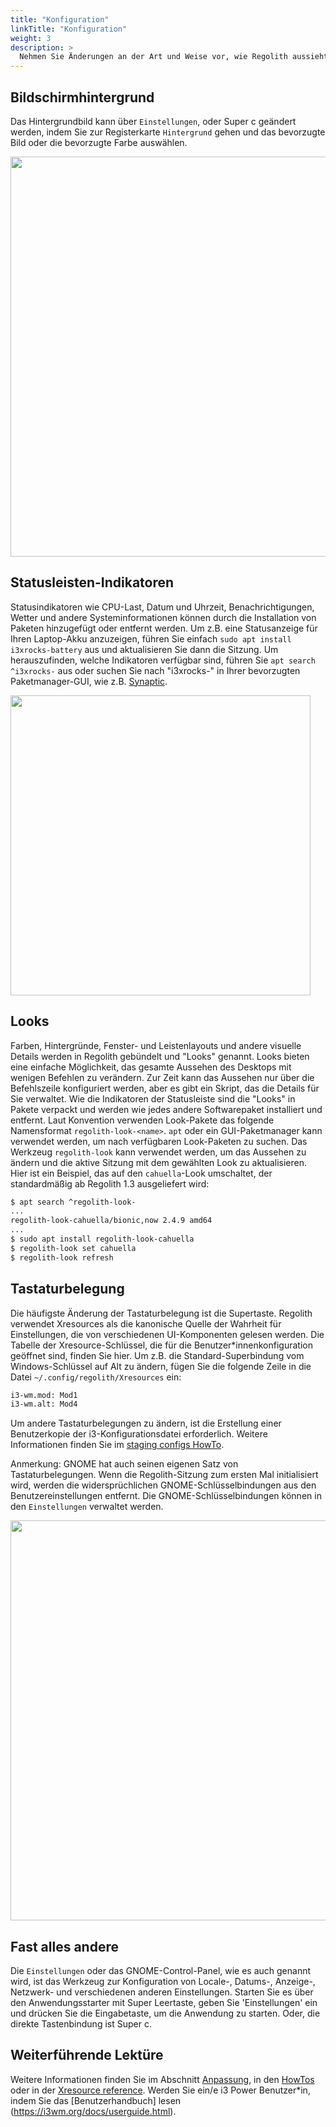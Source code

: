 ```yaml
---
title: "Konfiguration"
linkTitle: "Konfiguration"
weight: 3
description: >
  Nehmen Sie Änderungen an der Art und Weise vor, wie Regolith aussieht und sich verhält.
---
```


## Bildschirmhintergrund

Das Hintergrundbild kann über `Einstellungen`, oder <span class="text-nowrap"><span class="badge badge-warning">Super</span> <span class="badge badge-warning">c</span></span> geändert werden, indem Sie zur Registerkarte `Hintergrund` gehen und das bevorzugte Bild oder die bevorzugte Farbe auswählen.

<img class="shadow m-5" src="../regolith-screenshot-settings-wallpaper.png" width="640px"/>

## Statusleisten-Indikatoren

Statusindikatoren wie CPU-Last, Datum und Uhrzeit, Benachrichtigungen, Wetter und andere Systeminformationen können durch die Installation von Paketen hinzugefügt oder entfernt werden.  Um z.B. eine Statusanzeige für Ihren Laptop-Akku anzuzeigen, führen Sie einfach `sudo apt install i3xrocks-battery` aus und aktualisieren Sie dann die Sitzung.  Um herauszufinden, welche Indikatoren verfügbar sind, führen Sie `apt search ^i3xrocks-` aus oder suchen Sie nach "i3xrocks-" in Ihrer bevorzugten Paketmanager-GUI, wie z.B. [Synaptic](https://help.ubuntu.com/community/SynapticHowto).

<img class="shadow m-5" src="../regolith-screenshot-synaptic-search.png" width="480px"/>

## Looks

Farben, Hintergründe, Fenster- und Leistenlayouts und andere visuelle Details werden in Regolith gebündelt und "Looks" genannt.  Looks bieten eine einfache Möglichkeit, das gesamte Aussehen des Desktops mit wenigen Befehlen zu verändern.  Zur Zeit kann das Aussehen nur über die Befehlszeile konfiguriert werden, aber es gibt ein Skript, das die Details für Sie verwaltet.  Wie die Indikatoren der Statusleiste sind die "Looks" in Pakete verpackt und werden wie jedes andere Softwarepaket installiert und entfernt.  Laut Konvention verwenden Look-Pakete das folgende Namensformat `regolith-look-<name>`.  `apt` oder ein GUI-Paketmanager kann verwendet werden, um nach verfügbaren Look-Paketen zu suchen.  Das Werkzeug `regolith-look` kann verwendet werden, um das Aussehen zu ändern und die aktive Sitzung mit dem gewählten Look zu aktualisieren.  Hier ist ein Beispiel, das auf den `cahuella`-Look umschaltet, der standardmäßig ab Regolith 1.3 ausgeliefert wird:

```bash
$ apt search ^regolith-look-
...
regolith-look-cahuella/bionic,now 2.4.9 amd64
...
$ sudo apt install regolith-look-cahuella
$ regolith-look set cahuella
$ regolith-look refresh
```

## Tastaturbelegung

Die häufigste Änderung der Tastaturbelegung ist die Supertaste.  Regolith verwendet Xresources als die kanonische Quelle der Wahrheit für Einstellungen, die von verschiedenen UI-Komponenten gelesen werden.  Die Tabelle der Xresource-Schlüssel, die für die Benutzer*innenkonfiguration geöffnet sind, finden Sie hier.  Um z.B. die Standard-Superbindung vom Windows-Schlüssel auf Alt zu ändern, fügen Sie die folgende Zeile in die Datei `~/.config/regolith/Xresources` ein:

```bash
i3-wm.mod: Mod1
i3-wm.alt: Mod4
```

Um andere Tastaturbelegungen zu ändern, ist die Erstellung einer Benutzerkopie der i3-Konfigurationsdatei erforderlich.  Weitere Informationen finden Sie im [staging configs HowTo](../../howto/stage-configs).

Anmerkung: GNOME hat auch seinen eigenen Satz von Tastaturbelegungen.  Wenn die Regolith-Sitzung zum ersten Mal initialisiert wird, werden die widersprüchlichen GNOME-Schlüsselbindungen aus den Benutzereinstellungen entfernt.  Die GNOME-Schlüsselbindungen können in den `Einstellungen` verwaltet werden.

<img class="shadow m-5" src="../regolith-screenshot-settings-keybindings.png" width="640px"/>


## Fast alles andere

Die `Einstellungen` oder das GNOME-Control-Panel, wie es auch genannt wird, ist das Werkzeug zur Konfiguration von Locale-, Datums-, Anzeige-, Netzwerk- und verschiedenen anderen Einstellungen.  Starten Sie es über den Anwendungsstarter mit <span class="text-nowrap"><span class="badge badge-warning">Super</span> <span class="badge badge-warning">Leertaste</span></span>, geben Sie 'Einstellungen' ein und drücken Sie die Eingabetaste, um die Anwendung zu starten.  Oder, die direkte Tastenbindung ist <span class="text-nowrap"><span class="badge badge-warning">Super</span> <span class="badge badge-warning">c</span></span>.

## Weiterführende Lektüre

Weitere Informationen finden Sie im Abschnitt [Anpassung](../../customize), in den [HowTos](../../howto) oder in der [Xresource reference](../../reference/xresources).  Werden Sie ein/e i3 Power Benutzer*in, indem Sie das [Benutzerhandbuch] lesen (https://i3wm.org/docs/userguide.html).
